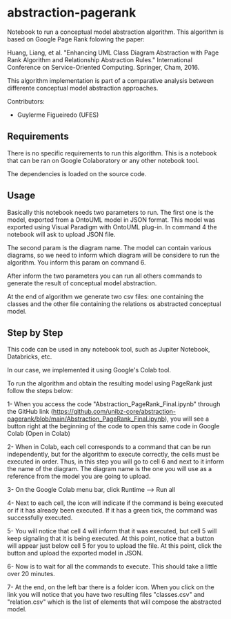 # abstraction-pagerank
Notebook to run a conceptual model abstraction algorithm.
This algorithm is based on Google Page Rank folowing the paper:

Huang, Liang, et al. "Enhancing UML Class Diagram Abstraction with Page Rank Algorithm and Relationship Abstraction Rules." International Conference on Service-Oriented Computing. Springer, Cham, 2016.

This algorithm implementation is part of a comparative analysis between differente conceptual model abstraction approaches. 

Contributors:

* Guylerme Figueiredo (UFES)

## Requirements
There is no specific requirements to run this algorithm. This is a notebook that can be ran on Google Colaboratory or any other notebook tool.

The dependencies is loaded on the source code.

## Usage
Basically this notebook needs two parameters to run. The first one is the model, exported from a OntoUML model in JSON format. This model was exported using Visual Paradigm with OntoUML plug-in.
In command 4 the notebook will ask to upload JSON file.

The second param is the diagram name. The model can contain various diagrams, so we need to inform which diagram will be considere to run the algorithm. You inform this param on command 6.

After inform the two parameters you can run all others commands to generate the result of conceptual model abstraction.

At the end of algorithm we generate two csv files: one containing the classes and the other file containing the relations os abstracted conceptual model.

## Step by Step

This code can be used in any notebook tool, such as Jupiter Notebook, Databricks, etc.

In our case, we implemented it using Google's Colab tool.

To run the algorithm and obtain the resulting model using PageRank just follow the steps below:

1- When you access the code "Abstraction_PageRank_Final.ipynb" through the GitHub link (https://github.com/unibz-core/abstraction-pagerank/blob/main/Abstraction_PageRank_Final.ipynb), you will see a button right at the beginning of the code to open this same code in Google Colab (Open in Colab)

2- When in Colab, each cell corresponds to a command that can be run independently, but for the algorithm to execute correctly, the cells must be executed in order. Thus, in this step you will go to cell 6 and next to it inform the name of the diagram. The diagram name is the one you will use as a reference from the model you are going to upload.

3- On the Google Colab menu bar, click Runtime --> Run all

4- Next to each cell, the icon will indicate if the command is being executed or if it has already been executed. If it has a green tick, the command was successfully executed.

5- You will notice that cell 4 will inform that it was executed, but cell 5 will keep signaling that it is being executed. At this point, notice that a button will appear just below cell 5 for you to upload the file. At this point, click the button and upload the exported model in JSON.

6- Now is to wait for all the commands to execute. This should take a little over 20 minutes.

7- At the end, on the left bar there is a folder icon. When you click on the link you will notice that you have two resulting files "classes.csv" and "relation.csv" which is the list of elements that will compose the abstracted model.
